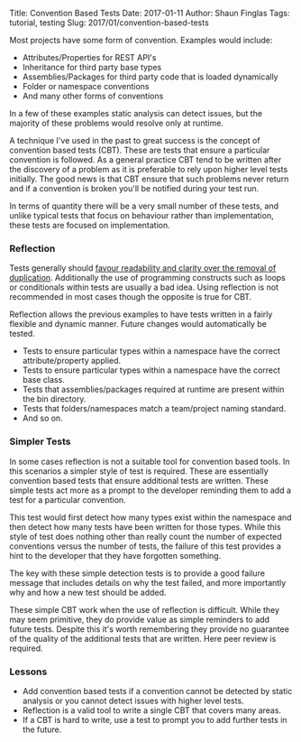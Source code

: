 Title: Convention Based Tests
Date: 2017-01-11
Author: Shaun Finglas
Tags: tutorial, testing
Slug: 2017/01/convention-based-tests

Most projects have some form of convention. Examples would include:

-   Attributes/Properties for REST API's
-   Inheritance for third party base types
-   Assemblies/Packages for third party code that is loaded dynamically
-   Folder or namespace conventions
-   And many other forms of conventions

In a few of these examples static analysis can detect issues, but the
majority of these problems would resolve only at runtime.

A technique I've used in the past to great success is the concept of
convention based tests (CBT). These are tests that ensure a particular
convention is followed. As a general practice CBT tend to be written
after the discovery of a problem as it is preferable to rely upon higher
level tests initially. The good news is that CBT ensure that such
problems never return and if a convention is broken you'll be notified
during your test run.

In terms of quantity there will be a very small number of these tests,
and unlike typical tests that focus on behaviour rather than
implementation, these tests are focused on implementation.

### Reflection

Tests generally should [favour readability and clarity over the removal
of
duplication](http://blog.shaunfinglas.co.uk/2015/04/randomly-generated-values-in-tests.html).
Additionally the use of programming constructs such as loops or
conditionals within tests are usually a bad idea. Using reflection is
not recommended in most cases though the opposite is true for CBT.

Reflection allows the previous examples to have tests written in a
fairly flexible and dynamic manner. Future changes would automatically
be tested.

-   Tests to ensure particular types within a namespace have the correct
    attribute/property applied.
-   Tests to ensure particular types within a namespace have the correct
    base class.
-   Tests that assemblies/packages required at runtime are present
    within the bin directory.
-   Tests that folders/namespaces match a team/project naming standard.
-   And so on.

### Simpler Tests

In some cases reflection is not a suitable tool for convention based
tools. In this scenarios a simpler style of test is required. These are
essentially convention based tests that ensure additional tests are
written. These simple tests act more as a prompt to the developer
reminding them to add a test for a particular convention.

This test would first detect how many types exist within the namespace
and then detect how many tests have been written for those types. While
this style of test does nothing other than really count the number of
expected conventions versus the number of tests, the failure of this
test provides a hint to the developer that they have forgotten
something.

The key with these simple detection tests is to provide a good failure
message that includes details on why the test failed, and more
importantly why and how a new test should be added.

These simple CBT work when the use of reflection is difficult. While
they may seem primitive, they do provide value as simple reminders to
add future tests. Despite this it's worth remembering they provide no
guarantee of the quality of the additional tests that are written. Here
peer review is required.

### Lessons

-   Add convention based tests if a convention cannot be detected by
    static analysis or you cannot detect issues with higher level tests.
-   Reflection is a valid tool to write a single CBT that covers many
    areas.
-   If a CBT is hard to write, use a test to prompt you to add further
    tests in the future.
